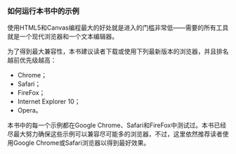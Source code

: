 ### 如何运行本书中的示例

使用HTML5和Canvas编程最大的好处就是进入的门槛非常低——需要的所有工具就是一个现代浏览器和一个文本编辑器。

为了得到最大兼容性，本书建议读者下载或使用下列最新版本的浏览器，并且排名越前优先级越高：

+ Chrome；
+ Safari；
+ FireFox；
+ Internet Explorer 10；
+ Opera。

本书中的每一个示例都在Google Chrome、Safari和FireFox中测试过。本书已经尽最大努力确保这些示例可以兼容尽可能多的浏览器，不过，这里依然推荐读者使用Google Chrome或Safari浏览器以得到最好效果。

